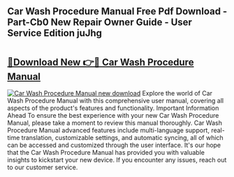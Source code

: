 ## Car Wash Procedure Manual Free Pdf Download - Part-Cb0 New Repair Owner Guide - User Service Edition juJhg

# <h2><a href="http://bc26527.oget.top/?id=Car+Wash+Procedure+Manual">🔗Download New 👉🔴 Car Wash Procedure Manual</a></h2>

[![Car Wash Procedure Manual new download](https://i.imgur.com/5g1atiW.png)](http://bc26527.oget.top/?id=Car+Wash+Procedure+Manual)
Explore the world of Car Wash Procedure Manual with this comprehensive user manual, covering all aspects of the product's features and functionality. Important Information Ahead To ensure the best experience with your new Car Wash Procedure Manual, please take a moment to review this manual thoroughly. Car Wash Procedure Manual advanced features include multi-language support, real-time translation, customizable settings, and automatic syncing, all of which can be accessed and customized through the user interface. It's our hope that the Car Wash Procedure Manual has provided you with valuable insights to kickstart your new device. If you encounter any issues, reach out to our customer service.
